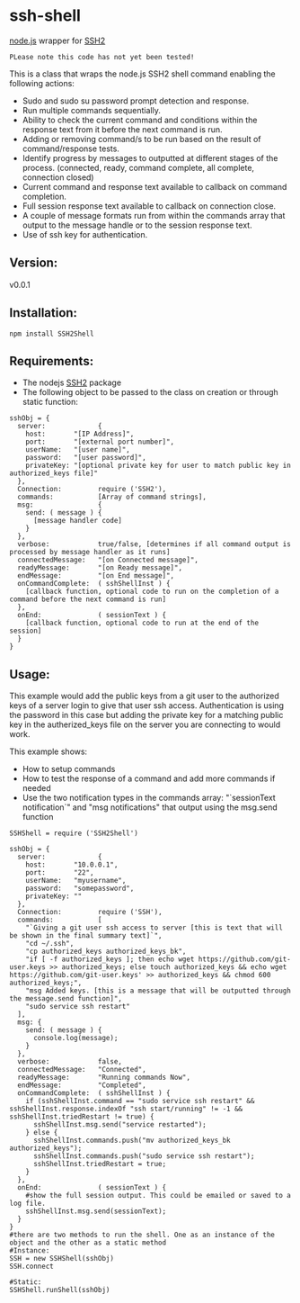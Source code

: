 ssh-shell
======================

[node.js](http://nodejs.org/) wrapper for [SSH2](https://github.com/mscdex/ssh2) 

`PLease note this code has not yet been tested!`

This is a class that wraps the node.js SSH2 shell command enabling the following actions:

* Sudo and sudo su password prompt detection and response.
* Run multiple commands sequentially.
* Ability to check the current command and conditions within the response text from it before the next command is run.
* Adding or removing command/s to be run based on the result of command/response tests.
* Identify progress by messages to outputted at different stages of the process. (connected, ready, command complete, all complete, connection closed)
* Current command and response text available to callback on command completion.
* Full session response text available to callback on connection close.
* A couple of message formats run from within the commands array that output to the message handle or to the session response text.
* Use of ssh key for authentication.

Version:
-------
v0.0.1

Installation:
------------
```
npm install SSH2Shell
```

Requirements:
------------
* The nodejs [SSH2](https://github.com/mscdex/ssh2) package
* The following object to be passed to the class on creation or through static function:
```
sshObj = {
  server:             {       
    host:       "[IP Address]",
    port:       "[external port number]",
    userName:   "[user name]",
    password:   "[user password]",
    privateKey: "[optional private key for user to match public key in authorized_keys file]"
  },
  Connection:         require ('SSH2'),
  commands:           [Array of command strings],
  msg:                {
    send: ( message ) {
      [message handler code]
    }
  }, 
  verbose:            true/false, [determines if all command output is processed by message handler as it runs]
  connectedMessage:   "[on Connected message]",
  readyMessage:       "[on Ready message]",
  endMessage:         "[on End message]",
  onCommandComplete:  ( sshShellInst ) {
    [callback function, optional code to run on the completion of a command before the next command is run]
  },
  onEnd:              ( sessionText ) {
    [callback function, optional code to run at the end of the session]
  }
}
```    

Usage:
-------
This example would add the public keys from a git user to the authorized keys of a server login to give that user ssh access. 
Authentication is using the password in this case but adding the private key for a matching public key in the autherized_keys file on the server you are connecting to would work.

This example shows:
* How to setup commands
* How to test the response of a command and add more commands if needed
* Use the two notification types in the commands array: "\`sessionText notification\`" and "msg notifications" that output using the msg.send function

```
SSHShell = require ('SSH2Shell')

sshObj = {
  server:             {     
    host:       "10.0.0.1",
    port:       "22",
    userName:   "myusername",
    password:   "somepassword",
    privateKey: ""
  },
  Connection:         require ('SSH'),
  commands:           [
    "`Giving a git user ssh access to server [this is text that will be shown in the final summary text]`",
    "cd ~/.ssh",
    "cp authorized_keys authorized_keys_bk",
    "if [ -f authorized_keys ]; then echo wget https://github.com/git-user.keys >> authorized_keys; else touch authorized_keys && echo wget https://github.com/git-user.keys' >> authorized_keys && chmod 600 authorized_keys;",
    "msg Added keys. [this is a message that will be outputted through the message.send function]",
    "sudo service ssh restart"
  ],
  msg: {
    send: ( message ) {
      console.log(message);
    }
  },
  verbose:            false,
  connectedMessage:   "Connected",
  readyMessage:       "Running commands Now",
  endMessage:         "Completed",
  onCommandComplete:  ( sshShellInst ) {
    if (sshShellInst.command == "sudo service ssh restart" && sshShellInst.response.indexOf "ssh start/running" != -1 && sshShellInst.triedRestart != true) {
      sshShellInst.msg.send("service restarted");
    } else {
      sshShellInst.commands.push("mv authorized_keys_bk authorized_keys");
      sshShellInst.commands.push("sudo service ssh restart");
      sshShellInst.triedRestart = true;
    }
  },
  onEnd:              ( sessionText ) {
    #show the full session output. This could be emailed or saved to a log file.
    sshShellInst.msg.send(sessionText);
  }
}
#there are two methods to run the shell. One as an instance of the object and the other as a static method
#Instance:
SSH = new SSHShell(sshObj)
SSH.connect

#Static:
SSHShell.runShell(sshObj)

```
